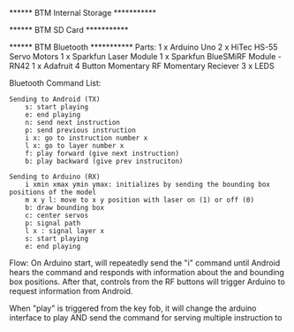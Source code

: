 ****** BTM Internal Storage ***********


****** BTM SD Card ***********


****** BTM Bluetooth ***********
Parts:
1 x Arduino Uno
2 x HiTec HS-55 Servo Motors
1 x Sparkfun Laser Module
1 x Sparkfun BlueSMiRF Module - RN42
1 x Adafruit 4 Button Momentary RF Momentary Reciever
3 x LEDS

Bluetooth Command List:

	Sending to Android (TX)
		s: start playing
		e: end playing
		n: send next instruction
		p: send previous instruction
		i x: go to instruction number x
		l x: go to layer number x
		f: play forward (give next instruction)
		b: play backward (give prev instruciton)

	Sending to Arduino (RX)
		i xmin xmax ymin ymax: initializes by sending the bounding box positions of the model
		m x y l: move to x y position with laser on (1) or off (0)
		b: draw bounding box
		c: center servos
		p: signal path
		l x : signal layer x
		s: start playing
		e: end playing

Flow: 
On Arduino start, will repeatedly send the "i" command until Android hears the command and responds with information about the and bounding box positions. After that, controls from the RF buttons will trigger Arduino to request information from Android. 

When "play" is triggered from the key fob, it will change the arduino interface to play AND send the command for serving multiple instruction to 
